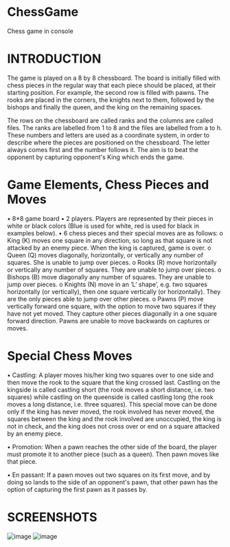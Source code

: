 # ChessGame
Chess game in console

# INTRODUCTION
The game is played on a 8 by 8 chessboard. The board is initially filled with chess pieces in the regular way that each piece should be placed, at their starting position. For example, the second row is filled with pawns. The rooks are placed in the corners, the knights next to them, followed by the bishops and finally the queen, and the king on the remaining spaces. 

The rows on the chessboard are called ranks and the columns are called files. The ranks are labelled from 1 to 8 and the files are labelled from a to h. These numbers and letters are used as a coordinate system, in order to describe where the pieces are positioned on the chessboard. The letter always comes first and the number follows it. The aim is to beat the opponent by capturing opponent's King which ends the game. 

# Game Elements, Chess Pieces and Moves
•	8*8 game board
•	2 players. Players are represented by their pieces in white or black colors (Blue is used for white, red is used for black in examples below).
•	6 chess pieces and their special moves are as follows:
o	King (K) moves one square in any direction, so long as that square is not attacked by an enemy piece. When the king is captured, game is over.
o	Queen (Q) moves diagonally, horizontally, or vertically any number of squares. She is unable to jump over pieces.
o	Rooks (R) move horizontally or vertically any number of squares. They are unable to jump over pieces.
o	Bishops (B) move diagonally any number of squares. They are unable to jump over pieces.
o	Knights (N) move in an ‘L’ shape’, e.g. two squares horizontally (or vertically), then one square vertically (or horizontally). They are the only pieces able to jump over other pieces.
o	Pawns (P) move vertically forward one square, with the option to move two squares if they have not yet moved. They capture other pieces diagonally in a one square forward direction. Pawns are unable to move backwards on captures or moves. 

# Special Chess Moves
•	Castling: A player moves his/her king two squares over to one side and then move the rook to the square that the king crossed last. Castling on the kingside is called castling short (the rook moves a short distance, i.e. two squares) while castling on the queenside is called castling long (the rook moves a long distance, i.e. three squares).
This special move can be done only if the king has never moved, the rook involved has never moved, the squares between the king and the rook involved are unoccupied, the king is not in check, and the king does not cross over or end on a square attacked by an enemy piece. 

•	Promotion: When a pawn reaches the other side of the board, the player must promote it to another piece (such as a queen). Then pawn moves like that piece. 

•	En passant: If a pawn moves out two squares on its first move, and by doing so lands to the side of an opponent's pawn, that other pawn has the option of capturing the first pawn as it passes by. 

# SCREENSHOTS
![image](https://github.com/SelimErenKarar/ChessGame/assets/121455925/790ea94d-fcc4-4c38-b3ea-b33f2f55ec36)
![image](https://github.com/SelimErenKarar/ChessGame/assets/121455925/42882ad7-24b4-4500-953c-ee5e366b0233)
